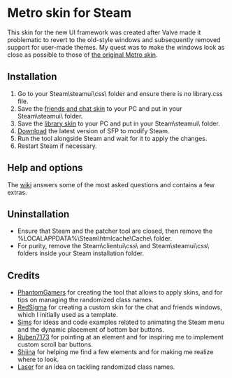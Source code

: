 # Metro skin for Steam

This skin for the new UI framework was created after Valve made it problematic to revert to the old-style windows and subsequently removed support for user-made themes.
My quest was to make the windows look as close as possible to those of [the original Metro skin](https://steamcommunity.com/groups/metroforsteam).

## Installation
1. Go to your Steam\steamui\css\ folder and ensure there is no library.css file.
1. Save the [friends and chat skin](https://raw.githubusercontent.com/RoseTheFlower/newsteamchat/master/friends.custom.css) to your PC and put in your Steam\steamui\ folder.
1. Save the [library skin](https://raw.githubusercontent.com/RoseTheFlower/newsteamchat/master/libraryroot.custom.css) to your PC and put in your Steam\steamui\ folder.
1. [Download](https://github.com/PhantomGamers/SFP/releases) the latest version of SFP to modify Steam.
1. Run the tool alongside Steam and wait for it to apply the changes.
1. Restart Steam if necessary.

## Help and options
The [wiki](../../wiki) answers some of the most asked questions and contains a few extras.

## Uninstallation
* Ensure that Steam and the patcher tool are closed, then remove the %LOCALAPPDATA%\Steam\htmlcache\Cache\ folder.
* For purity, remove the Steam\clientui\css\ and Steam\steamui\css\ folders inside your Steam installation folder.

## Credits
* [PhantomGamers](https://github.com/PhantomGamers) for creating the tool that allows to apply skins, and for tips on managing the randomized class names.
* [RedSigma](https://github.com/redsigma) for creating a custom skin for the chat and friends windows, which I initially used as a template.
* [Sims](https://github.com/suchmememanyskill) for ideas and code examples related to animating the Steam menu and the dynamic placement of bottom bar buttons.
* [Ruben7173](https://github.com/Ruben7173/) for pointing at an element and for inspiring me to implement custom scroll bar buttons.
* [Shiina](https://github.com/AikoMidori) for helping me find a few elements and for making me realize where to look.
* [Laser](https://github.com/LaserFlash) for an idea on tackling randomized class names.
